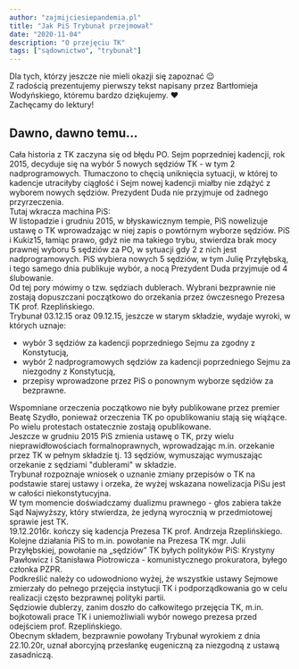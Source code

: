 ```yaml
---
author: "zajmijciesiepandemia.pl"
title: "Jak PiS Trybunał przejmował"
date: "2020-11-04"
description: "O przejęciu TK"
tags: ["sądownictwo", "trybunał"]
---
```


Dla tych, którzy jeszcze nie mieli okazji się zapoznać 😉  
Z radością prezentujemy pierwszy tekst napisany przez Bartłomieja Wodyńskiego, któremu bardzo dziękujemy. ❤️  
Zachęcamy do lektury!

## Dawno, dawno temu...

Cała historia z TK zaczyna się od błędu PO. Sejm poprzedniej kadencji, rok 2015, decyduje się na wybór 5 nowych sędziów TK - w tym 2 nadprogramowych. Tłumaczono to chęcią uniknięcia sytuacji, w której to kadencje utraciłyby ciągłość i Sejm nowej kadencji miałby nie zdążyć z wyborem nowych sędziów. Prezydent Duda nie przyjmuje od żadnego przyrzeczenia.  
Tutaj wkracza machina PiS:  
W listopadzie i grudniu 2015, w błyskawicznym tempie, PiS nowelizuje ustawę o TK wprowadzając w niej zapis o powtórnym wyborze sędziów. PiS i Kukiz15, łamiąc prawo, gdyż nie ma takiego trybu, stwierdza brak mocy prawnej wyboru 5 sędziów za PO, w sytuacji gdy 2 z nich jest nadprogramowych. PiS wybiera nowych 5 sędziów, w tym Julię Przyłębską, i tego samego dnia publikuje wybór, a nocą Prezydent Duda przyjmuje od 4 ślubowanie.  
Od tej pory mówimy o tzw. sędziach dublerach. Wybrani bezprawnie nie zostają dopuszczani początkowo do orzekania przez ówczesnego Prezesa TK prof. Rzeplińskiego.  
Trybunał 03.12.15 oraz 09.12.15, jeszcze w starym składzie, wydaje wyroki, w których uznaje:
  - wybór 3 sędziów za kadencji poprzedniego Sejmu za zgodny z Konstytucją,
  - wybór 2 nadprogramowych sędziów za kadencji poprzedniego Sejmu za niezgodny z Konstytucją,
  - przepisy wprowadzone przez PiS o ponownym wyborze sędziów za bezprawne.

Wspomniane orzeczenia początkowo nie były publikowane przez premier Beatę Szydło, ponieważ orzeczenia TK po opublikowaniu stają się wiążące. Po wielu protestach ostatecznie zostają opublikowane.  
Jeszcze w grudniu 2015 PiS zmienia ustawę o TK, przy wielu nieprawidłowościach formalnoprawnych, wprowadzając m.in. orzekanie przez TK w pełnym składzie tj. 13 sędziów, wymuszając wymuszając orzekanie z sędziami "dublerami" w składzie.  
Trybunał rozpoznaje wniosek o uznanie zmiany przepisów o TK na podstawie starej ustawy i orzeka, że wyżej wskazana nowelizacja PiSu jest w całości niekonstytucyjna.  
W tym momencie doświadczamy dualizmu prawnego - głos zabiera także Sąd Najwyższy, który stwierdza, że jedyną wyrocznią w przedmiotowej sprawie jest TK.  
19.12.2016r. kończy się kadencja Prezesa TK prof. Andrzeja Rzeplińskiego.  
Kolejne działania PiS to m.in. powołanie na Prezesa TK mgr. Julii Przyłębskiej, powołanie na „sędziów” TK byłych polityków PiS: Krystyny Pawłowicz i Stanisława Piotrowicza - komunistycznego prokuratora, byłego członka PZPR.  
Podkreślić należy co udowodniono wyżej, że wszystkie ustawy Sejmowe zmierzały do pełnego przejęcia instytucji TK i podporządkowania go w celu realizacji często bezprawnej polityki partii.  
Sędziowie dublerzy, zanim doszło do całkowitego przejęcia TK, m.in. bojkotowali prace TK i uniemożliwiali wybór nowego prezesa przed odejściem prof. Rzeplińskiego.  
Obecnym składem, bezprawnie powołany Trybunał wyrokiem z dnia 22.10.20r, uznał aborcyjną przesłankę eugeniczną za niezgodną z ustawą zasadniczą.
